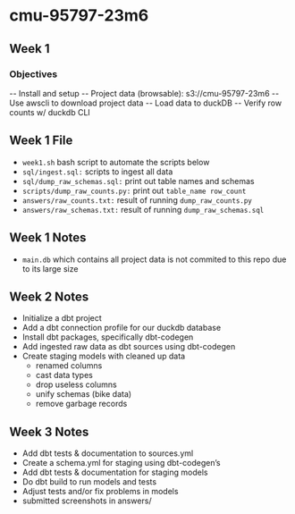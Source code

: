# cmu-95797-23m6

## Week 1
### Objectives
-- Install and setup
-- Project data (browsable): s3://cmu-95797-23m6
-- Use awscli to download project data
-- Load data to duckDB
-- Verify row counts w/ duckdb CLI

## Week 1 File
- `week1.sh` bash script to automate the scripts below
-  `sql/ingest.sql:`  scripts to ingest all data
-   `sql/dump_raw_schemas.sql:`  print out table names and schemas 
-   `scripts/dump_raw_counts.py:` print out  `table_name row_count`
-   `answers/raw_counts.txt:` result of running  `dump_raw_counts.py`
-   `answers/raw_schemas.txt:` result of running  `dump_raw_schemas.sql`
## Week 1 Notes
- `main.db` which contains all project data is not commited to this repo due to its large size

## Week 2 Notes
- Initialize a dbt project
- Add a dbt connection profile for our duckdb database
- Install dbt packages, specifically dbt-codegen
- Add ingested raw data as dbt sources using dbt-codegen
- Create staging models with cleaned up data
    - renamed columns
    - cast data types
    - drop useless columns
    - unify schemas (bike data)
    - remove garbage records

## Week 3 Notes

-  Add dbt tests & documentation to sources.yml
- Create a schema.yml for staging using dbt-codegen’s
- Add dbt tests & documentation for staging models
- Do dbt build to run models and tests
- Adjust tests and/or fix problems in models
- submitted screenshots in answers/